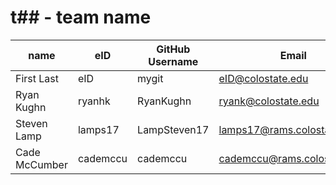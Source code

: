 # t## - team name

| name | eID | GitHub Username | Email |
|------|-----|-----------------|-------|
| First Last | eID | mygit | eID@colostate.edu |
| Ryan Kughn | ryanhk | RyanKughn | ryank@colostate.edu |
| Steven Lamp | lamps17 | LampSteven17 | lamps17@rams.colostate.edu |
| Cade McCumber | cademccu | cademccu | cademccu@rams.colostate.edu |
